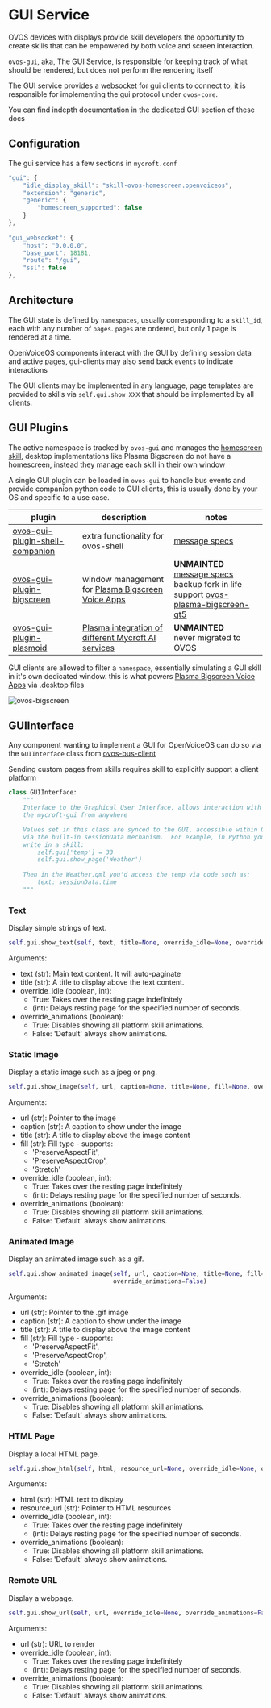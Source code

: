 # GUI Service

OVOS devices with displays provide skill developers the opportunity to create skills that can be empowered by both voice
and screen interaction.

`ovos-gui`, aka, The GUI Service, is responsible for keeping track of what should be rendered, but does not perform the
rendering itself

The GUI service provides a websocket for gui clients to connect to, it is responsible for implementing the gui protocol
under `ovos-core`.

You can find indepth documentation in the dedicated GUI section of these docs

## Configuration

The gui service has a few sections in `mycroft.conf`

```javascript
"gui": {
    "idle_display_skill": "skill-ovos-homescreen.openvoiceos",
    "extension": "generic",
    "generic": {
        "homescreen_supported": false
    }
},
  
"gui_websocket": {
    "host": "0.0.0.0",
    "base_port": 18181,
    "route": "/gui",
    "ssl": false
},
```

## Architecture

The GUI state is defined by `namespaces`, usually corresponding to a `skill_id`, each with any number
of `pages`. `pages` are ordered, but only 1 page is rendered at a time.

OpenVoiceOS components interact with the GUI by defining session data and active pages, gui-clients may also send
back `events` to indicate interactions

The GUI clients may be implemented in any language, page templates are provided to skills via `self.gui.show_XXX` that
should be implemented by all clients.

## GUI Plugins

The active namespace is tracked by `ovos-gui` and manages
the [homescreen skill](https://github.com/OpenVoiceOS/skill-ovos-homescreen), desktop implementations like Plasma
Bigscreen do not have a homescreen, instead they manage each skill in their own window

A single GUI plugin can be loaded in `ovos-gui` to handle bus events and provide companion python code to GUI clients,
this is usually done by your OS and specific to a use case.

| plugin                                                                                            | description                                                                                                                                       | notes                                                                                                                                                                                                                 |
|---------------------------------------------------------------------------------------------------|---------------------------------------------------------------------------------------------------------------------------------------------------|-----------------------------------------------------------------------------------------------------------------------------------------------------------------------------------------------------------------------|
| [ovos-gui-plugin-shell-companion](https://github.com/OpenVoiceOS/ovos-gui-plugin-shell-companion) | extra functionality for ovos-shell                                                                                                                | [message specs](https://openvoiceos.github.io/message_spec/shell)                                                                                                                                                     |
| [ovos-gui-plugin-bigscreen](https://github.com/OVOSHatchery/ovos-gui-plugin-bigscreen)            | window management for [Plasma Bigscreen](https://invent.kde.org/plasma/plasma-bigscreen) [Voice Apps](https://plasma-bigscreen.org/docs/develop/) | **UNMAINTED** <br> [message specs](https://openvoiceos.github.io/message_spec/gui_bigscreen/) <br> backup fork in life support [ovos-plasma-bigscreen-qt5](https://github.com/OVOSHatchery/ovos-plasma-bigscreen-qt5) |
| [ovos-gui-plugin-plasmoid](https://github.com/OVOSHatchery/ovos-gui-plugin-plasmoid)              | [Plasma integration of different Mycroft AI services](https://invent.kde.org/utilities/mycroft-plasmoid)                                          | **UNMAINTED** <br> never migrated to OVOS                                                                                                                                                                             |

GUI clients are allowed to filter a `namespace`, essentially simulating a GUI skill in it's own dedicated window. this
is what powers [Plasma Bigscreen Voice Apps](https://plasma-bigscreen.org/docs/develop/) via .desktop files

![ovos-bigscreen](https://github.com/OpenVoiceOS/ovos-plasma-bigscreen/assets/33701864/afcc5e15-146b-4f38-be8d-0e5a56acaa55)

## GUIInterface

Any component wanting to implement a GUI for OpenVoiceOS can do so via the `GUIInterface` class
from [ovos-bus-client](https://github.com/OpenVoiceOS/ovos-bus-client/blob/dev/ovos_bus_client/apis/gui.py)

Sending custom pages from skills requires skill to explicitly support a client platform

```python
class GUIInterface:
    """
    Interface to the Graphical User Interface, allows interaction with
    the mycroft-gui from anywhere

    Values set in this class are synced to the GUI, accessible within QML
    via the built-in sessionData mechanism.  For example, in Python you can
    write in a skill:
        self.gui['temp'] = 33
        self.gui.show_page('Weather')
        
    Then in the Weather.qml you'd access the temp via code such as:
        text: sessionData.time
    """
```

### Text

Display simple strings of text.

```python
self.gui.show_text(self, text, title=None, override_idle=None, override_animations=False)
```

Arguments:

* text \(str\): Main text content. It will auto-paginate
* title \(str\): A title to display above the text content.
* override\_idle \(boolean, int\):
    * True: Takes over the resting page indefinitely
    * \(int\): Delays resting page for the specified number of seconds.
* override\_animations \(boolean\):
    * True: Disables showing all platform skill animations.
    * False: 'Default' always show animations.

### Static Image

Display a static image such as a jpeg or png.

```python
self.gui.show_image(self, url, caption=None, title=None, fill=None, override_idle=None, override_animations=False)
```

Arguments:

* url \(str\): Pointer to the image
* caption \(str\): A caption to show under the image
* title \(str\): A title to display above the image content
* fill \(str\): Fill type - supports:
    * 'PreserveAspectFit',
    * 'PreserveAspectCrop',
    * 'Stretch'
* override\_idle \(boolean, int\):
    * True: Takes over the resting page indefinitely
    * \(int\): Delays resting page for the specified number of seconds.
* override\_animations \(boolean\):
    * True: Disables showing all platform skill animations.
    * False: 'Default' always show animations.

### Animated Image

Display an animated image such as a gif.

```python
self.gui.show_animated_image(self, url, caption=None, title=None, fill=None, override_idle=None,
                             override_animations=False)
```

Arguments:

* url \(str\): Pointer to the .gif image
* caption \(str\): A caption to show under the image
* title \(str\): A title to display above the image content
* fill \(str\): Fill type - supports:
    * 'PreserveAspectFit',
    * 'PreserveAspectCrop',
    * 'Stretch'
* override\_idle \(boolean, int\):
    * True: Takes over the resting page indefinitely
    * \(int\): Delays resting page for the specified number of seconds.
* override\_animations \(boolean\):
    * True: Disables showing all platform skill animations.
    * False: 'Default' always show animations.

### HTML Page

Display a local HTML page.

```python
self.gui.show_html(self, html, resource_url=None, override_idle=None, override_animations=False)
```

Arguments:

* html \(str\): HTML text to display
* resource\_url \(str\): Pointer to HTML resources
* override\_idle \(boolean, int\):
    * True: Takes over the resting page indefinitely
    * \(int\): Delays resting page for the specified number of seconds.
* override\_animations \(boolean\):
    * True: Disables showing all platform skill animations.
    * False: 'Default' always show animations.

### Remote URL

Display a webpage.

```python
self.gui.show_url(self, url, override_idle=None, override_animations=False)
```

Arguments:

* url \(str\): URL to render
* override\_idle \(boolean, int\):
    * True: Takes over the resting page indefinitely
    * \(int\): Delays resting page for the specified number of seconds.
* override\_animations \(boolean\):
    * True: Disables showing all platform skill animations.
    * False: 'Default' always show animations.
